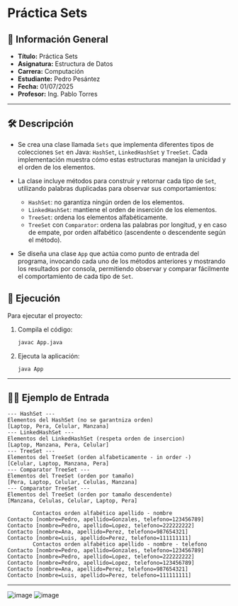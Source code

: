 
# Práctica Sets

## 📌 Información General

- **Título:** Práctica Sets
- **Asignatura:** Estructura de Datos
- **Carrera:** Computación
- **Estudiante:** Pedro Pesántez
- **Fecha:** 01/07/2025
- **Profesor:** Ing. Pablo Torres

---

## 🛠️ Descripción

- Se crea una clase llamada `Sets` que implementa diferentes tipos de colecciones `Set` en Java: `HashSet`, `LinkedHashSet` y `TreeSet`. Cada implementación muestra cómo estas estructuras manejan la unicidad y el orden de los elementos.

- La clase incluye métodos para construir y retornar cada tipo de `Set`, utilizando palabras duplicadas para observar sus comportamientos:
  - `HashSet`: no garantiza ningún orden de los elementos.
  - `LinkedHashSet`: mantiene el orden de inserción de los elementos.
  - `TreeSet`: ordena los elementos alfabéticamente.
  - `TreeSet` con `Comparator`: ordena las palabras por longitud, y en caso de empate, por orden alfabético (ascendente o descendente según el método).

- Se diseña una clase `App` que actúa como punto de entrada del programa, invocando cada uno de los métodos anteriores y mostrando los resultados por consola, permitiendo observar y comparar fácilmente el comportamiento de cada tipo de `Set`.


## 🚀 Ejecución

Para ejecutar el proyecto:

1. Compila el código:
    ```bash
    javac App.java
    ```
2. Ejecuta la aplicación:
    ```bash
    java App
    ```

---

## 🧑‍💻 Ejemplo de Entrada

```plaintext
--- HashSet ---
Elementos del HashSet (no se garantniza orden)
[Laptop, Pera, Celular, Manzana]
--- LinkedHashSet ---
Elementos del LinkedHashSet (respeta orden de insercion)
[Laptop, Manzana, Pera, Celular]
--- TreeSet ---
Elementos del TreeSet (orden alfabeticamente - in order -)
[Celular, Laptop, Manzana, Pera]
--- Comparator TreeSet ---
Elementos del TreeSet (orden por tamaño)
[Pera, Laptop, Celular, Celulas, Manzana]
--- Comparator TreeSet ---
Elementos del TreeSet (orden por tamaño descendente)
[Manzana, Celulas, Celular, Laptop, Pera]
```

```plaintext
        Contactos orden alfabético apellido - nombre
Contacto [nombre=Pedro, apellido=Gonzales, telefono=123456789] 
Contacto [nombre=Pedro, apellido=Lopez, telefono=222222222]    
Contacto [nombre=Ana, apellido=Perez, telefono=987654321]      
Contacto [nombre=Luis, apellido=Perez, telefono=111111111]     
        Contactos orden alfabético apellido - nombre - telefono
Contacto [nombre=Pedro, apellido=Gonzales, telefono=123456789] 
Contacto [nombre=Pedro, apellido=Lopez, telefono=222222222]    
Contacto [nombre=Pedro, apellido=Lopez, telefono=123456789]    
Contacto [nombre=Ana, apellido=Perez, telefono=987654321]      
Contacto [nombre=Luis, apellido=Perez, telefono=111111111]
```

---
![image](https://github.com/user-attachments/assets/ada768c6-2fe8-4a5c-94f8-0707393dc728)
![image](https://github.com/user-attachments/assets/8a8afb43-73b2-407c-a07b-b9f27846f980)

